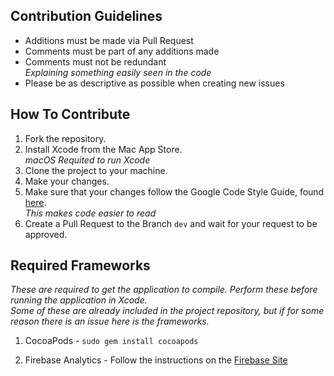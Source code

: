## Contribution Guidelines

- Additions must be made via Pull Request
- Comments must be part of any additions made
- Comments must not be redundant                                         
_Explaining something easily seen in the code_
- Please be as descriptive as possible when creating new issues


## How To Contribute
  1. Fork the repository.
  2. Install Xcode from the Mac App Store.                            
_macOS Requited to run Xcode_
  3. Clone the project to your machine.
  4. Make your changes.
  5. Make sure that your changes follow the Google Code Style Guide, found [here](https://developers.google.com/style/).             
_This makes code easier to read_
  6. Create a Pull Request to the Branch `dev` and wait for your request to be approved.
  
  ## Required Frameworks 
  _These are required to get the application to compile. Perform these before running the application in Xcode._              
  _Some of these are already included in the project repository, but if for some reason there is an issue here is the frameworks._
  
  1. CocoaPods  -  `sudo gem install cocoapods`
  
  2. Firebase Analytics - Follow the instructions on the [Firebase Site](https://firebase.google.com/docs/analytics/ios/start?gclid=CjwKCAjwo4jOBRBmEiwABWNaMTt6pAYCDfnQB2NZR2BaF8e3nqVV4ZOjarKqcyfcyzbzHC31GTS_QBoCUcEQAvD_BwE)
